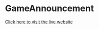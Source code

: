 # GameAnnouncement

[Click here to visit the live website](https://<username>.github.io/<repository>)
